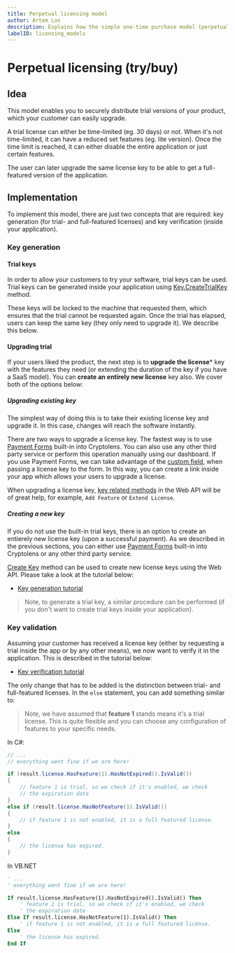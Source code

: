 ```yaml
---
title: Perpetual licensing model
author: Artem Los
description: Explains how the simple one-time purchase model (perpetual) can be implemented in Cryptolens.
labelID: licensing_models
---
```


# Perpetual licensing (try/buy)

## Idea

This model enables you to securely distribute trial versions of your product, which your customer can easily upgrade.

A trial license can either be time-limited (eg. 30 days) or not. When it's not time-limited, it can have a reduced set features (eg. lite version). Once the time limit is reached, it can either disable the entire application or just certain features.

The user can later upgrade the same license key to be able to get a full-featured version of the application.

## Implementation

To implement this model, there are just two concepts that are required: key generation (for trial- and full-featured licenses) and key verification (inside your application).

### Key generation

#### Trial keys
In order to allow your customers to try your software, trial keys can be used. Trial keys can be generated inside your application using [Key.CreateTrialKey](https://help.cryptolens.io/api/dotnet/api/SKM.V3.Methods.Key.html?q=create%20trial#SKM_V3_Methods_Key_CreateTrialKey_System_String_SKM_V3_Models_CreateTrialKeyModel_) method.

These keys will be locked to the machine that requested them, which ensures that the trial cannot be requested again. Once the trial has elapsed, users can keep the same key (they only need to upgrade it). We describe this below.

#### Upgrading trial

If your users liked the product, the next step is to **upgrade the license*** key with the features they need (or extending the duration of the key if you have a SaaS model). You can **create an entirely new license** key also. We cover both of the options below:

##### Upgrading existing key
The simplest way of doing this is to take their existing license key and upgrade it. In this case, changes will reach the software instantly. 

There are two ways to upgrade a license key. The fastest way is to use [Payment Forms](/payment-form/index) built-in into Cryptolens. You can also use any other third party service or perform this operation manually using our dashboard. If you use Payment Forms, we can take advantage of the [custom field](/payment-form/request), when passing a license key to the form. In this way, you can create a link inside your app which allows your users to upgrade a license.

When upgrading a license key, [key related methods](https://app.cryptolens.io/docs/api/v3/Key) in the Web API will be of great help, for example, `Add Feature` or `Extend License`.

##### Creating a new key

If you do not use the built-in trial keys, there is an option to create an entierely new license key (upon a successful payment). As we described in the previous sections, you can either use [Payment Forms](/payment-form/index) built-in into Cryptolens or any other third party service. 

[Create Key](https://app.cryptolens.io/docs/api/v3/CreateKey) method can be used to create new license keys using the Web API. Please take a look at the tutorial below:

* [Key generation tutorial](/examples/key-generation)

> Note, to generate a trial key, a similar procedure can be performed (if you don't want to create trial keys inside your application).

### Key validation
Assuming your customer has received a license key (either by requesting a trial inside the app or by any other means), we now want to verify it in the application. This is described in the tutorial below:

* [Key verification tutorial](/examples/key-verification)

The only change that has to be added is the distinction between trial- and full-featured licenses. In the `else` statement, you can add something similar to:

> Note, we have assumed that **feature 1** stands means it's a trial license. This is quite flexible and you can choose any configuration of features to your specific needs.

In C#:

```csharp
// ...
// everything went fine if we are here!

if (result.license.HasFeature(1).HasNotExpired().IsValid()) 
{
    // feature 1 is trial, so we check if it's enabled, we check
    // the expiration date
} 
else if (result.license.HasNotFeature(1).IsValid())
{
    // if feature 1 is not enabled, it is a full featured license.
}
else 
{
    // the license has expired.
}

```

In VB.NET

```vb
' ...
' everything went fine if we are here!

If result.license.HasFeature(1).HasNotExpired().IsValid() Then
    ' feature 1 is trial, so we check if it's enabled, we check
    ' the expiration date
Else If result.license.HasNotFeature(1).IsValid() Then
    ' if feature 1 is not enabled, it is a full featured license.
Else 
    ' the license has expired.
End If

```
